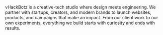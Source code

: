 vHackBotz is a creative-tech studio where design meets engineering. We partner with startups, creators, and modern brands to launch websites, products, and campaigns that make an impact. From our client work to our own experiments, everything we build starts with curiosity and ends with results.
